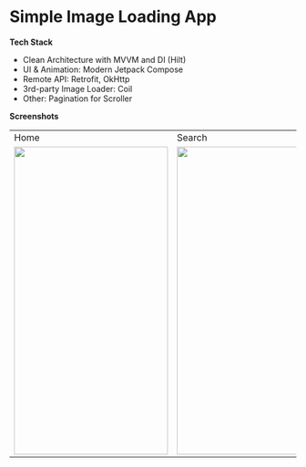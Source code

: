 # Simple Image Loading App

**Tech Stack**
* Clean Architecture with MVVM and DI (Hilt)
* UI & Animation: Modern Jetpack Compose
* Remote API: Retrofit, OkHttp
* 3rd-party Image Loader: Coil
* Other: Pagination for Scroller

**Screenshots**

<table>
  <tr>
    <td>Home</td>
     <td>Search</td>
     <td>Detail</td>
  </tr>
  <tr>
    <td><img src="https://github.com/khasang12-khmt/MVVM_Pokedex/assets/80106348/e20b97ee-ad95-4a28-96e8-2ef2bc549aa1" width=270 height=540></td>
    <td><img src="https://github.com/khasang12-khmt/MVVM_Pokedex/assets/80106348/c48924d6-db0a-48f5-ab45-55855cd64469" width=270 height=540></td>
    <td><img src="https://github.com/khasang12-khmt/MVVM_Pokedex/assets/80106348/c6f26e91-00f6-4596-876d-3b5df49583ad" width=270 height=540></td>
  </tr>
 </table>
